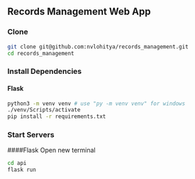 ## Records Management Web App

### Clone
```bash
git clone git@github.com:nvlohitya/records_management.git
cd records_management
```

### Install Dependencies

#### Flask
```bash
python3 -m venv venv # use "py -m venv venv" for windows
./venv/Scripts/activate
pip install -r requirements.txt
```

### Start Servers

####Flask
Open new terminal
```bash
cd api
flask run
```




